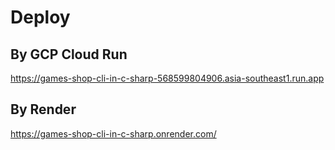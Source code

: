# Deploy
## By GCP Cloud Run
https://games-shop-cli-in-c-sharp-568599804906.asia-southeast1.run.app
## By Render
https://games-shop-cli-in-c-sharp.onrender.com/
